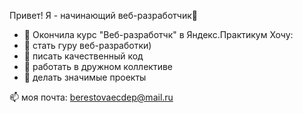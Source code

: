 Привет! Я - начинающий веб-разработчик👋

- 🔭 Окончила курс "Веб-разработчк" в Яндекс.Практикум
  Хочу:
- 🥇 стать гуру веб-разработки)
- 🌱 писать качественный код
- 👯 работать в дружном коллективе
- 🧨 делать значимые проекты

📫 моя почта: berestovaecdep@mail.ru



